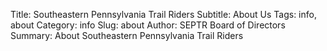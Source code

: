 Title: Southeastern Pennsylvania Trail Riders
Subtitle: About Us
Tags: info, about
Category: info
Slug: about
Author: SEPTR Board of Directors
Summary: About Southeastern Pennsylvania Trail Riders
